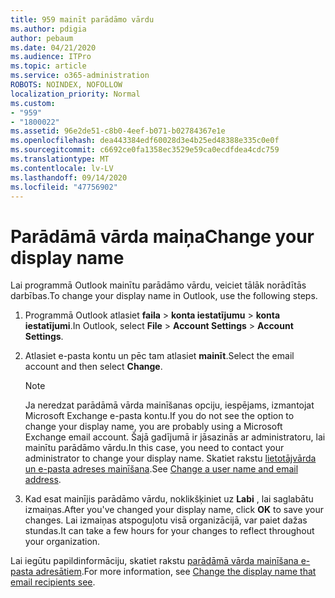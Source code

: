 ```yaml
---
title: 959 mainīt parādāmo vārdu
ms.author: pdigia
author: pebaum
ms.date: 04/21/2020
ms.audience: ITPro
ms.topic: article
ms.service: o365-administration
ROBOTS: NOINDEX, NOFOLLOW
localization_priority: Normal
ms.custom:
- "959"
- "1800022"
ms.assetid: 96e2de51-c8b0-4eef-b071-b02784367e1e
ms.openlocfilehash: dea443384edf60028d3e4b25ed48388e335c0e0f
ms.sourcegitcommit: c6692ce0fa1358ec3529e59ca0ecdfdea4cdc759
ms.translationtype: MT
ms.contentlocale: lv-LV
ms.lasthandoff: 09/14/2020
ms.locfileid: "47756902"
---
```

# <a name="change-your-display-name"></a><span data-ttu-id="ea572-102">Parādāmā vārda maiņa</span><span class="sxs-lookup"><span data-stu-id="ea572-102">Change your display name</span></span>
  
<span data-ttu-id="ea572-103">Lai programmā Outlook mainītu parādāmo vārdu, veiciet tālāk norādītās darbības.</span><span class="sxs-lookup"><span data-stu-id="ea572-103">To change your display name in Outlook, use the following steps.</span></span>
  
1. <span data-ttu-id="ea572-104">Programmā Outlook atlasiet **faila** \> **konta iestatījumu** \> **konta iestatījumi**.</span><span class="sxs-lookup"><span data-stu-id="ea572-104">In Outlook, select **File** \> **Account Settings** \> **Account Settings**.</span></span>

2. <span data-ttu-id="ea572-105">Atlasiet e-pasta kontu un pēc tam atlasiet **mainīt**.</span><span class="sxs-lookup"><span data-stu-id="ea572-105">Select the email account and then select **Change**.</span></span>

    > [!NOTE]
    > <span data-ttu-id="ea572-106">Ja neredzat parādāmā vārda mainīšanas opciju, iespējams, izmantojat Microsoft Exchange e-pasta kontu.</span><span class="sxs-lookup"><span data-stu-id="ea572-106">If you do not see the option to change your display name, you are probably using a Microsoft Exchange email account.</span></span> <span data-ttu-id="ea572-107">Šajā gadījumā ir jāsazinās ar administratoru, lai mainītu parādāmo vārdu.</span><span class="sxs-lookup"><span data-stu-id="ea572-107">In this case, you need to contact your administrator to change your display name.</span></span> <span data-ttu-id="ea572-108">Skatiet rakstu [lietotājvārda un e-pasta adreses mainīšana](https://docs.microsoft.com/microsoft-365/admin/add-users/change-a-user-name-and-email-address).</span><span class="sxs-lookup"><span data-stu-id="ea572-108">See [Change a user name and email address](https://docs.microsoft.com/microsoft-365/admin/add-users/change-a-user-name-and-email-address).</span></span>
  
3. <span data-ttu-id="ea572-109">Kad esat mainījis parādāmo vārdu, noklikšķiniet uz **Labi** , lai saglabātu izmaiņas.</span><span class="sxs-lookup"><span data-stu-id="ea572-109">After you've changed your display name, click **OK** to save your changes.</span></span> <span data-ttu-id="ea572-110">Lai izmaiņas atspoguļotu visā organizācijā, var paiet dažas stundas.</span><span class="sxs-lookup"><span data-stu-id="ea572-110">It can take a few hours for your changes to reflect throughout your organization.</span></span>

<span data-ttu-id="ea572-111">Lai iegūtu papildinformāciju, skatiet rakstu [parādāmā vārda mainīšana e-pasta adresātiem](https://support.office.com/article/2b53331a-ba2a-4803-88dc-ac9fe376c8a9.aspx).</span><span class="sxs-lookup"><span data-stu-id="ea572-111">For more information, see [Change the display name that email recipients see](https://support.office.com/article/2b53331a-ba2a-4803-88dc-ac9fe376c8a9.aspx).</span></span>
  